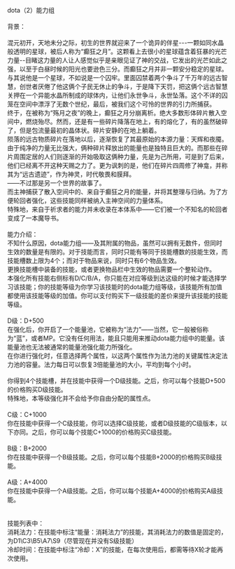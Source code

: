 <title>DOTA能力组</title>
<meta name="GENERATOR" content="WinCHM">
<meta http-equiv="Content-Type" content="text/html; charset=gb2312">
<br>dota（2）能力组
<br>
<br>背景：
<br>
<br>混元初开，天地未分之际，初生的世界就迎来了一个诡异的伴星---一颗如同水晶般透明的星球，被后人称为“癫狂之月”。这颗看上去很小的星球蕴含着狂暴的光芒力量--目睹这力量的人让人感觉似乎是亲眼见证了神的交战，它发出的光芒如此之强，以至于白昼时候的阳光也要逊色三分。而癫狂之月并非一颗安分稳定的星球。与其说他是一个星球，不如说是一个囚牢。里面囚禁着两个争斗了千万年的远古智慧，创世者厌倦了他这俩个子民无休止的争斗，于是降下天罚，把这俩个远古智慧关押在一个异能水晶所制成的球体内，让他们永世争斗，永世坠落。这个不详的囚笼在空间中漂浮了无数个世纪，最后，被我们这个可怜的世界的引力所捕获。
<br>终于，在被称为“殇月之夜”的晚上，癫狂之月分崩离析。绝大多数形体碎片散入空间中，燃烧殆尽。然而，还是有一些碎片降落在地上，有的熔化了，有的虽然破碎了，但是包流量最初的晶体状。碎片安静的在地上躺着。
<br>陨落的远古物质碎片在落地以后，逐渐恢复了其最原始的本源力量：天辉和夜魇。由于纯净的力量无比强大，俩种碎片释放出的能量也是独特且巨大的。而那些在碎片周围定居的人们则逐渐的开始吸取这俩种力量，先是为己所用，可是到了后来，他们已经离不开这种天赐之力了。更为讽刺的是，他们在碎片四周修了神龛，并称其为“远古遗迹”，作为神灵，时代敬畏和膜拜。
<br>——不过那是另一个世界的故事了。
<br>而主神捕获了散入空间中的、来自于癫狂之月的能量，并将其整理与归纳。为了方便轮回者强化，这些技能同样被纳入主神空间的力量体系。
<br>特殊地，来自于祈求者的能力并未收录在本体系中——它们被一个不知名的轮回者变成了一本魔导书。
<br>
<br>能力介绍：
<br>不知什么原因，dota能力组——及其附属的物品，虽然可以拥有无数件，但同时生效的数量是有限的。对于技能而言，同时只能有等同于技能槽数的技能生效，而技能槽数上限为4个；而对于物品来说，同时只有6个物品生效。
<br>更换技能槽中装备的技能，或者更换物品栏中生效的物品需要一个整轮动作。
<br>本强化所有技能右侧标有D/C/B/A，你只能在对应等级到达这级的时候才能选择学习该技能；你的技能等级为你学习该技能时的dota能力组等级，该技能所有加值都使用该技能等级的加值。你可以支付购买下一级技能的差价来提升该技能的技能等级。
<br>
<br>D级：D+500
<br>在强化后，你开启了一个能量池，它被称为“法力”——当然，它一般被俗称为“蓝”，或者MP。它没有任何用法，能且只能用来推动dota能力组中的能量。该能量池也无法被通常的能量池强化能力所强化。
<br>在你进行强化时，任意选择两个属性，以这两个属性作为法力池的关键属性决定法力池的容量。法力每日可以恢复3倍能量池的大小，平均到每个小时。
<br>
<br>你得到4个技能槽，并在技能中获得一个D级技能。之后，你可以每个技能D+500的价格购买D级技能。
<br>特殊地，本等级强化并不会给予你自由分配的属性点。
<br>
<br>C级：C+1000
<br>你在技能中获得一个C级技能，你可以选择C级技能，或者D级技能的C级版本，以下亦同。之后，你可以每个技能C+1000的价格购买C级技能。
<br>
<br>B级：B+2000
<br>你在技能中获得一个B级技能。之后，你可以每个技能B+2000的价格购买B级技能。
<br>
<br>A级：A+4000
<br>你在技能中获得一个A级技能。之后，你可以每个技能A+4000的价格购买A级技能。
<br>
<br>
<br>技能列表中：
<br>消耗法力：在技能中标注“能量：消耗法力”的技能，其消耗法力的数值是固定的，为D1\C3\B5\A7\S9（尽管现在并没有S级技能）
<br>冷却时间：在技能中标注“冷却：X”的技能，在每次使用后，都需等待X轮才能再次使用。
<br>
